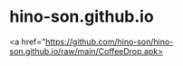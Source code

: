 
# hino-son.github.io

<a href="https://github.com/hino-son/hino-son.github.io/raw/main/CoffeeDrop.apk>
